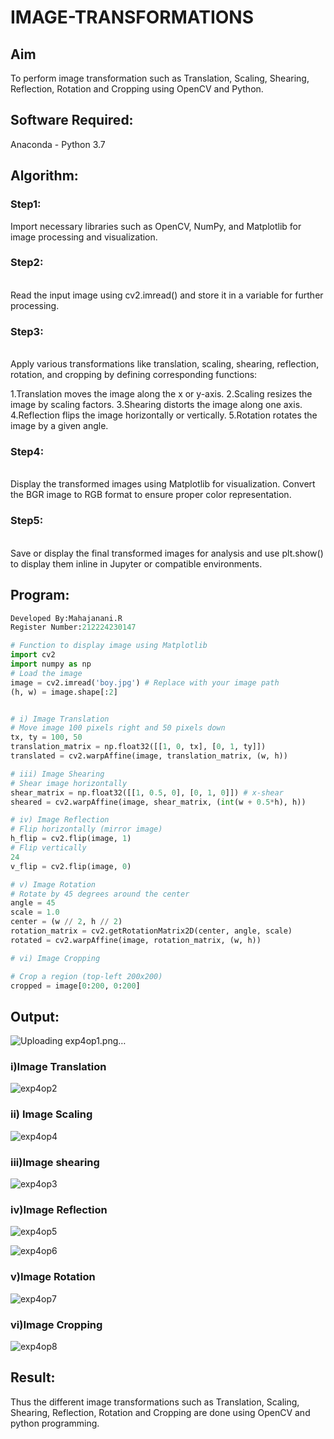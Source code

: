 # IMAGE-TRANSFORMATIONS


## Aim
To perform image transformation such as Translation, Scaling, Shearing, Reflection, Rotation and Cropping using OpenCV and Python.

## Software Required:
Anaconda - Python 3.7

## Algorithm:
### Step1:
Import necessary libraries such as OpenCV, NumPy, and Matplotlib for image processing and visualization.
<br>

### Step2:
<br>
Read the input image using cv2.imread() and store it in a variable for further processing.

### Step3:
<br>
Apply various transformations like translation, scaling, shearing, reflection, rotation, and cropping by defining corresponding functions:

1.Translation moves the image along the x or y-axis. 2.Scaling resizes the image by scaling factors. 3.Shearing distorts the image along one axis. 4.Reflection flips the image horizontally or vertically. 5.Rotation rotates the image by a given angle.

### Step4:
<br>
Display the transformed images using Matplotlib for visualization. Convert the BGR image to RGB format to ensure proper color representation.

### Step5:
<br>
Save or display the final transformed images for analysis and use plt.show() to display them inline in Jupyter or compatible environments.

## Program:
```python
Developed By:Mahajanani.R
Register Number:212224230147

# Function to display image using Matplotlib
import cv2
import numpy as np
# Load the image
image = cv2.imread('boy.jpg') # Replace with your image path
(h, w) = image.shape[:2]


# i) Image Translation
# Move image 100 pixels right and 50 pixels down
tx, ty = 100, 50
translation_matrix = np.float32([[1, 0, tx], [0, 1, ty]])
translated = cv2.warpAffine(image, translation_matrix, (w, h))

# iii) Image Shearing
# Shear image horizontally
shear_matrix = np.float32([[1, 0.5, 0], [0, 1, 0]]) # x-shear
sheared = cv2.warpAffine(image, shear_matrix, (int(w + 0.5*h), h))

# iv) Image Reflection
# Flip horizontally (mirror image)
h_flip = cv2.flip(image, 1)
# Flip vertically
24
v_flip = cv2.flip(image, 0)

# v) Image Rotation
# Rotate by 45 degrees around the center
angle = 45
scale = 1.0
center = (w // 2, h // 2)
rotation_matrix = cv2.getRotationMatrix2D(center, angle, scale)
rotated = cv2.warpAffine(image, rotation_matrix, (w, h))

# vi) Image Cropping

# Crop a region (top-left 200x200)
cropped = image[0:200, 0:200]


```
## Output:
![Uploading exp4op1.png…]()


### i)Image Translation

![exp4op2](https://github.com/user-attachments/assets/0b7cbd74-750e-447d-8f2b-14162f3c599d)



### ii) Image Scaling

![exp4op4](https://github.com/user-attachments/assets/56372419-8e28-442f-850e-fff9fb9a7137)




### iii)Image shearing

![exp4op3](https://github.com/user-attachments/assets/6e5f0368-bcab-4402-bcfa-0b805e81afca)




### iv)Image Reflection


![exp4op5](https://github.com/user-attachments/assets/16af11ea-98b8-491c-8849-9779a7b9a569)


![exp4op6](https://github.com/user-attachments/assets/be9777a2-ccfe-476f-8f80-89c90df83fca)




### v)Image Rotation
![exp4op7](https://github.com/user-attachments/assets/f69dcb67-3384-4c52-90de-c47e3de2af72)



### vi)Image Cropping
![exp4op8](https://github.com/user-attachments/assets/12a4be72-93eb-4d28-be92-f4a8c69586af)






## Result: 

Thus the different image transformations such as Translation, Scaling, Shearing, Reflection, Rotation and Cropping are done using OpenCV and python programming.
